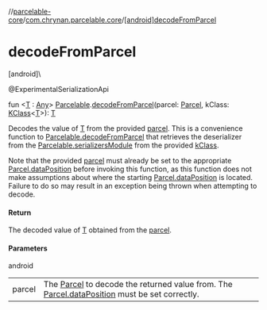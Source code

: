 //[parcelable-core](../../index.md)/[com.chrynan.parcelable.core](index.md)/[[android]decodeFromParcel]([android]decode-from-parcel.md)

# decodeFromParcel

[android]\

@ExperimentalSerializationApi

fun &lt;[T]([android]decode-from-parcel.md) : [Any](https://kotlinlang.org/api/latest/jvm/stdlib/kotlin/-any/index.html)&gt; [Parcelable](-parcelable/index.md#1131268509%2FMain%2F-1462739831).[decodeFromParcel]([android]decode-from-parcel.md)(parcel: [Parcel](../../../parcelable-core/parcelable-core/com.chrynan.parcelable.core/-parcel/index.md), kClass: [KClass](https://kotlinlang.org/api/latest/jvm/stdlib/kotlin.reflect/-k-class/index.html)&lt;[T]([android]decode-from-parcel.md)&gt;): [T]([android]decode-from-parcel.md)

Decodes the value of [T]([android]decode-from-parcel.md) from the provided [parcel]([android]decode-from-parcel.md). This is a convenience function to [Parcelable.decodeFromParcel](../../../parcelable-core/parcelable-core/com.chrynan.parcelable.core/-parcelable/decode-from-parcel.md) that retrieves the deserializer from the [Parcelable.serializersModule](../../../parcelable-core/parcelable-core/com.chrynan.parcelable.core/-parcelable/serializers-module.md) from the provided [kClass]([android]decode-from-parcel.md).

Note that the provided [parcel]([android]decode-from-parcel.md) must already be set to the appropriate [Parcel.dataPosition](../../../parcelable-core/parcelable-core/com.chrynan.parcelable.core/-parcel/data-position.md) before invoking this function, as this function does not make assumptions about where the starting [Parcel.dataPosition](../../../parcelable-core/parcelable-core/com.chrynan.parcelable.core/-parcel/data-position.md) is located. Failure to do so may result in an exception being thrown when attempting to decode.

#### Return

The decoded value of [T]([android]decode-from-parcel.md) obtained from the [parcel]([android]decode-from-parcel.md).

#### Parameters

android

| | |
|---|---|
| parcel | The [Parcel](../../../parcelable-core/parcelable-core/com.chrynan.parcelable.core/-parcel/index.md) to decode the returned value from. The [Parcel.dataPosition](../../../parcelable-core/parcelable-core/com.chrynan.parcelable.core/-parcel/data-position.md) must be set correctly. |
